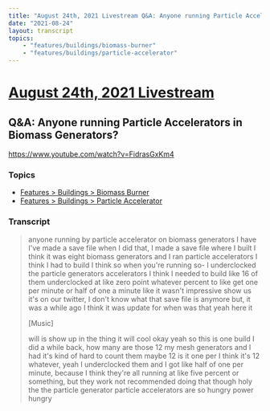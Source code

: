 ```yaml
---
title: "August 24th, 2021 Livestream Q&A: Anyone running Particle Accelerators in Biomass Generators?"
date: "2021-08-24"
layout: transcript
topics:
    - "features/buildings/biomass-burner"
    - "features/buildings/particle-accelerator"
---
```

# [August 24th, 2021 Livestream](../2021-08-24.md)
## Q&A: Anyone running Particle Accelerators in Biomass Generators?
https://www.youtube.com/watch?v=FidrasGxKm4

### Topics
* [Features > Buildings > Biomass Burner](../topics/features/buildings/biomass-burner.md)
* [Features > Buildings > Particle Accelerator](../topics/features/buildings/particle-accelerator.md)

### Transcript

> anyone running by particle accelerator on biomass generators I have I've made a save file when I did that, I made a save file where I built I think it was eight biomass generators and I ran particle accelerators I think I had to build I think so when you're running so- I underclocked the particle generators accelerators I think I needed to build like 16 of them underclocked at like zero point whatever percent to like get one per minute or half of one a minute like it wasn't impressive show us it's on our twitter, I don't know what that save file is anymore but, it was a while ago I think it was update for when was that yeah here it
>
> [Music]
>
> will is show up in the thing it will cool okay yeah so this is one build I did a while back, how many are those 12 my mesh generators and I had it's kind of hard to count them maybe 12 is it one per I think it's 12 whatever, yeah I underclocked them and I got like half of one per minute, because I think they're all running at like five percent or something, but they work not recommended doing that though holy the the particle generator particle accelerators are so hungry power hungry
